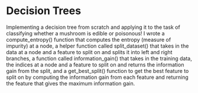 # Decision Trees
Implementing a decision tree from scratch and applying it to the task of classifying whether a mushroom is edible or poisonous! I wrote a compute_entropy() function that computes the entropy (measure of impurity) at a node, a helper function called split_dataset() that takes in the data at a node and a feature to split on and splits it into left and right branches, a function called information_gain() that takes in the training data, the indices at a node and a feature to split on and returns the information gain from the split, and a get_best_split() function to get the best feature to split on by computing the information gain from each feature and returning the feature that gives the maximum information gain.

